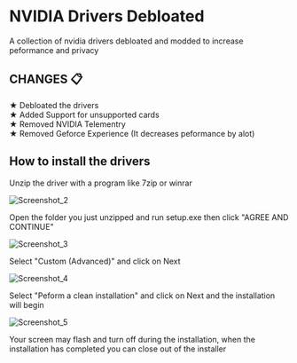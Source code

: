 # NVIDIA Drivers Debloated
A collection of nvidia drivers debloated and modded to increase peformance and privacy

## CHANGES 📋

★ Debloated the drivers\
★ Added Support for unsupported cards\
★ Removed NVIDIA Telementry\
★ Removed Geforce Experience (It decreases peformance by alot)

## How to install the drivers

Unzip the driver with a program like 7zip or winrar

![Screenshot_2](https://user-images.githubusercontent.com/97028842/147942443-bff03397-44d4-47ef-9862-e4152b7dba2c.png)

Open the folder you just unzipped and run setup.exe then click "AGREE AND CONTINUE"


![Screenshot_3](https://user-images.githubusercontent.com/97028842/147943303-a0efee2c-e344-4996-a636-6db666a73f1a.png)

Select "Custom (Advanced)" and click on Next

![Screenshot_4](https://user-images.githubusercontent.com/97028842/147943815-23b71096-0e1c-4335-b84a-1ec5880849ba.png)

Select "Peform a clean installation" and click on Next and the installation will begin

![Screenshot_5](https://user-images.githubusercontent.com/97028842/147944170-e8cf729f-42bb-4f1f-9229-51809d972869.png)

Your screen may flash and turn off during the installation, when the installation has completed you can close out of the installer 
